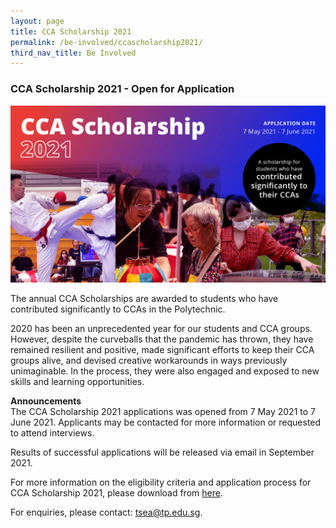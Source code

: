 ```yaml
---
layout: page
title: CCA Scholarship 2021
permalink: /be-involved/ccascholarship2021/
third_nav_title: Be Involved
---
```

### CCA Scholarship 2021 - Open for Application

![CCAScholarship2021](/images/ccascholarship-image.jpg)

The annual CCA Scholarships are awarded to students who have contributed significantly to CCAs in the Polytechnic.

2020 has been an unprecedented year for our students and CCA groups. However, despite the curveballs that the pandemic has thrown, they have remained resilient and positive, made significant efforts to keep their CCA groups alive, and devised creative workarounds in ways previously unimaginable. In the process, they were also engaged and exposed to new skills and learning opportunities.

**Announcements**<br>
The CCA Scholarship 2021 applications was opened from 7 May 2021 to 7 June 2021.
Applicants may be contacted for more information or requested to attend interviews. 

Results of successful applications will be released via email in September 2021. 

For more information on the eligibility criteria and application process  for CCA Scholarship 2021, please download from [here](/files/tsea/ccascholarshipcriteria.pdf).

For enquiries, please contact: <a href="mailto:tsea@tp.edu.sg">tsea@tp.edu.sg</a>.